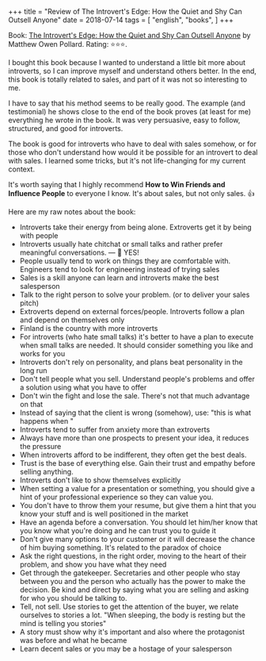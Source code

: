 +++
title = "Review of The Introvert's Edge: How the Quiet and Shy Can Outsell Anyone"
date = 2018-07-14
tags = [
    "english",
    "books",
]
+++

Book: [The Introvert's Edge: How the Quiet and Shy Can Outsell Anyone](https://www.goodreads.com/book/show/34963434) by Matthew Owen Pollard. Rating: ⭐️⭐️⭐️.

I bought this book because I wanted to understand a little bit more about introverts, so I can improve myself and understand others better. In the end, this book is totally related to sales, and part of it was not so interesting to me.

I have to say that his method seems to be really good. The example (and testimonial) he shows close to the end of the book proves (at least for me) everything he wrote in the book. It was very persuasive, easy to follow, structured, and good for introverts.

The book is good for introverts who have to deal with sales somehow, or for those who don't understand how would it be possible for an introvert to deal with sales. I learned some tricks, but it's not life-changing for my current context.

It's worth saying that I highly recommend **How to Win Friends and Influence People** to everyone I know. It's about sales, but not only sales. 👍

Here are my raw notes about the book:

- Introverts take their energy from being alone. Extroverts get it by being with people
- Introverts usually hate chitchat or small talks and rather prefer meaningful conversations. — 💭 YES!
- People usually tend to work on things they are comfortable with. Engineers tend to look for engineering instead of trying sales
- Sales is a skill anyone can learn and introverts make the best salesperson
- Talk to the right person to solve your problem. (or to deliver your sales pitch)
- Extroverts depend on external forces/people. Introverts follow a plan and depend on themselves only
- Finland is the country with more introverts
- For introverts (who hate small talks) it's better to have a plan to execute when small talks are needed. It should consider something you like and works for you
- Introverts don't rely on personality, and plans beat personality in the long run
- Don't tell people what you sell. Understand people's problems and offer a solution using what you have to offer
- Don't win the fight and lose the sale. There's not that much advantage on that
- Instead of saying that the client is wrong (somehow), use: "this is what happens when "
- Introverts tend to suffer from anxiety more than extroverts
- Always have more than one prospects to present your idea, it reduces the pressure
- When introverts afford to be indifferent, they often get the best deals.
- Trust is the base of everything else. Gain their trust and empathy before selling anything.
- Introverts don't like to show themselves explicitly
- When setting a value for a presentation or something, you should give a hint of your professional experience so they can value you.
- You don't have to throw them your resume, but give them a hint that you know your stuff and is well positioned in the market
- Have an agenda before a conversation. You should let him/her know that you know what you're doing and he can trust you to guide it
- Don't give many options to your customer or it will decrease the chance of him buying something. It's related to the paradox of choice
- Ask the right questions, in the right order, moving to the heart of their problem, and show you have what they need
- Get through the gatekeeper. Secretaries and other people who stay between you and the person who actually has the power to make the decision. Be kind and direct by saying what you are selling and asking for who you should be talking to.
- Tell, not sell. Use stories to get the attention of the buyer, we relate ourselves to stories a lot. "When sleeping, the body is resting but the mind is telling you stories"
- A story must show why it's important and also where the protagonist was before and what he became
- Learn decent sales or you may be a hostage of your salesperson
